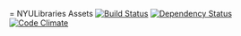 = NYULibraries Assets
[![Build Status](https://secure.travis-ci.org/nyulibraries/nyulibraries_assets.png)](http://travis-ci.org/nyulibraries/nyulibraries_assets)
[![Dependency Status](https://gemnasium.com/nyulibraries/nyulibraries_assets.png)](https://gemnasium.com/nyulibraries/nyulibraries_assets)
[![Code Climate](https://codeclimate.com/badge.png)](https://codeclimate.com/github/nyulibraries/nyulibraries_assets)
